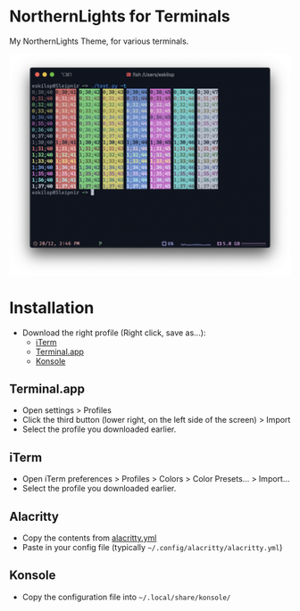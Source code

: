 # NorthernLights for Terminals
My NorthernLights Theme, for various terminals.

![](./screenshots/colors.png)

# Installation
- Download the right profile (Right click, save as...):
  - [iTerm](https://raw.githubusercontent.com/NorthernLightsTheme/NorthernLightsTerminals/master/NorthernLights.itermcolors)
  - [Terminal.app](https://raw.githubusercontent.com/NorthernLightsTheme/NorthernLightsTerminals/master/NorthernLights.terminal)
  - [Konsole](https://raw.githubusercontent.com/NorthernLightsTheme/NorthernLightsTerminals/master/konsole.colorscheme)

## Terminal.app
- Open settings > Profiles
- Click the third button (lower right, on the left side of the screen) > Import
- Select the profile you downloaded earlier.

## iTerm
- Open iTerm preferences > Profiles > Colors > Color Presets... > Import...
- Select the profile you downloaded earlier.

## Alacritty
- Copy the contents from [alacritty.yml](https://raw.githubusercontent.com/NorthernLightsTheme/NorthernLightsTerminals/master/alacritty.yml)
- Paste in your config file (typically `~/.config/alacritty/alacritty.yml`)

## Konsole
- Copy the configuration file into `~/.local/share/konsole/`
